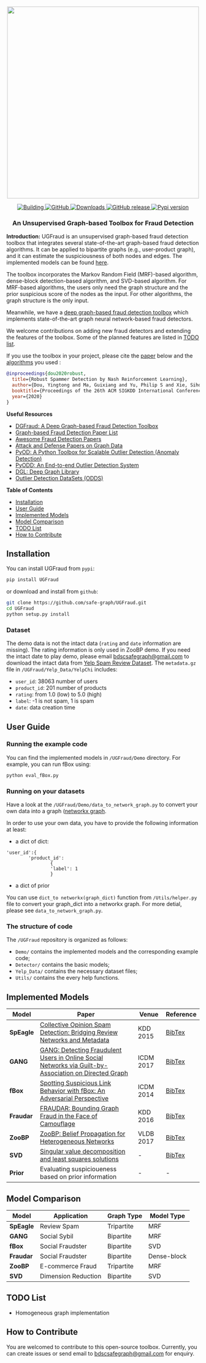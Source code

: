 <p align="center">
    <br>
    <a href="https://image.flaticon.com/icons/svg/1671/1671517.svg">
        <img src="https://github.com/safe-graph/UGFraud/blob/master/UGFraud_logo.png" width="500"/>
    </a>
    <br>
<p>
<p align="center">
    <a href="https://travis-ci.org/github/safe-graph/UGFraud">
        <img alt="Building" src="https://travis-ci.org/safe-graph/UGFraud.svg?branch=master">
    </a>
    <a href="https://github.com/safe-graph/UGFraud/blob/master/LICENSE">
        <img alt="GitHub" src="https://img.shields.io/github/license/safe-graph/UGFraud">
    </a>
    <a href="https://github.com/safe-graph/UGFraud/archive/master.zip">
        <img alt="Downloads" src="https://img.shields.io/github/downloads/safe-graph/UGFraud/total">
    </a>
    <a href="https://github.com/safe-graph/UGFraud/releases">
        <img alt="GitHub release" src="https://img.shields.io/github/v/release/safe-graph/UGFraud?include_prereleases">
    </a>
    <a href="https://pypi.org/project/UGFraud/">
        <img alt="Pypi version" src="https://img.shields.io/pypi/v/ugfraud">
    </a>
</p>



<h3 align="center">
<p>An Unsupervised Graph-based Toolbox for Fraud Detection
</h3>

**Introduction:** 
UGFraud is an unsupervised graph-based fraud detection toolbox that integrates several state-of-the-art graph-based fraud detection algorithms. It can be applied to bipartite graphs (e.g., user-product graph), and it can estimate the suspiciousness of both nodes and edges. The implemented models can be found [here](#implemented-models).

The toolbox incorporates the Markov Random Field (MRF)-based algorithm, dense-block detection-based algorithm, and SVD-based algorithm. For MRF-based algorithms, the users only need the graph structure and the prior suspicious score of the nodes as the input. For other algorithms, the graph structure is the only input.

Meanwhile, we have a [deep graph-based fraud detection toolbox](https://github.com/safe-graph/DGFraud) which implements state-of-the-art graph neural network-based fraud detectors.

We welcome contributions on adding new fraud detectors and extending the features of the toolbox. Some of the planned features are listed in [TODO list](#todo-list). 

If you use the toolbox in your project, please cite the [paper](https://arxiv.org/abs/2006.06069) below and the [algorithms](#implemented-models) you used :
```bibtex
@inproceedings{dou2020robust,
  title={Robust Spammer Detection by Nash Reinforcement Learning},
  author={Dou, Yingtong and Ma, Guixiang and Yu, Philip S and Xie, Sihong},
  booktitle={Proceedings of the 26th ACM SIGKDD International Conference on Knowledge Discovery \& Data Mining},
  year={2020}
}
```

**Useful Resources**
- [DGFraud: A Deep Graph-based Fraud Detection Toolbox](https://github.com/safe-graph/DGFraud)
- [Graph-based Fraud Detection Paper List](https://github.com/safe-graph/graph-fraud-detection-papers) 
- [Awesome Fraud Detection Papers](https://github.com/benedekrozemberczki/awesome-fraud-detection-papers)
- [Attack and Defense Papers on Graph Data](https://github.com/safe-graph/graph-adversarial-learning-literature)
- [PyOD: A Python Toolbox for Scalable Outlier Detection (Anomaly Detection)](https://github.com/yzhao062/pyod)
- [PyODD: An End-to-end Outlier Detection System](https://github.com/datamllab/pyodds)
- [DGL: Deep Graph Library](https://github.com/dmlc/dgl)
- [Outlier Detection DataSets (ODDS)](http://odds.cs.stonybrook.edu/)

**Table of Contents**
- [Installation](#installation)
- [User Guide](#user-guide)
- [Implemented Models](#implemented-models)
- [Model Comparison](#model-comparison)
- [TODO List](#todo-list)
- [How to Contribute](#how-to-contribute)


## Installation
You can install UGFraud from `pypi`:

```bash
pip install UGFraud
```

or download and install from `github`:

```bash
git clone https://github.com/safe-graph/UGFraud.git
cd UGFraud
python setup.py install
```

### Dataset
The demo data is not the intact data (`rating` and `date` information are missing). The rating information is only used in ZooBP demo. If you need the intact date to play demo, please email [bdscsafegraph@gmail.com](mailto:bdscsafegraph@gmail.com) to download the intact data from [Yelp Spam Review Dataset](http://odds.cs.stonybrook.edu/yelpchi-dataset/). The `metadata.gz` file in `/UGFraud/Yelp_Data/YelpChi` includes:
- `user_id`: 38063 number of users
- `product_id`: 201 number of products
- `rating`: from 1.0 (low) to 5.0 (high)
- `label`: -1 is not spam, 1 is spam
- `date`: data creation time


## User Guide

### Running the example code
You can find the implemented models in `/UGFraud/Demo` directory. For example, you can run fBox using:
```bash
python eval_fBox.py 
```

### Running on your datasets
Have a look at the `/UGFraud/Demo/data_to_network_graph.py` to convert your own data into a graph ([networkx graph](https://networkx.github.io/documentation/stable/tutorial.html#creating-a-graph).

In order to use your own data, you have to provide the following information at least:
* a dict of dict:
```
'user_id':{
        'product_id':
                {
                'label': 1
                }
```
* a dict of prior

You can use `dict_to networkx(graph_dict)` function from `/Utils/helper.py` file to convert your graph_dict into a networkx graph.
For more detial, please see `data_to_network_graph.py`.

### The structure of code
The `/UGFraud` repository is organized as follows:
- `Demo/` contains the implemented models and the corresponding example code;
- `Detector/` contains the basic models;
- `Yelp_Data/` contains the necessary dataset files;
- `Utils/` contains the every help functions.


## Implemented Models

| Model  | Paper  | Venue  | Reference  |
|-------|--------|--------|--------|
| **SpEagle** | [Collective Opinion Spam Detection: Bridging Review Networks and Metadata](https://www.andrew.cmu.edu/user/lakoglu/pubs/15-kdd-collectiveopinionspam.pdf)  | KDD 2015  | [BibTex](https://github.com/safe-graph/DGFraud/blob/master/reference/speagle.txt) |
| **GANG** | [GANG: Detecting Fraudulent Users in Online Social Networks via Guilt-by-Association on Directed Graph](https://ieeexplore.ieee.org/document/8215519)  | ICDM 2017  | [BibTex](https://github.com/safe-graph/DGFraud/blob/master/reference/gang.txt)|
| **fBox** | [Spotting Suspicious Link Behavior with fBox: An Adversarial Perspective](https://arxiv.org/pdf/1410.3915.pdf)  | ICDM 2014 | [BibTex](https://github.com/safe-graph/DGFraud/blob/master/reference/fbox.txt) |
| **Fraudar** | [FRAUDAR: Bounding Graph Fraud in the Face of Camouflage](https://bhooi.github.io/papers/fraudar_kdd16.pdf)  | KDD 2016 | [BibTex](https://github.com/safe-graph/DGFraud/blob/master/reference/fraudar.txt) |
| **ZooBP** | [ZooBP: Belief Propagation for Heterogeneous Networks](http://www.vldb.org/pvldb/vol10/p625-eswaran.pdf)  | VLDB 2017 | [BibTex](https://github.com/safe-graph/DGFraud/blob/master/reference/zoobp.txt)  |
| **SVD** | [Singular value decomposition and least squares solutions](https://link.springer.com/content/pdf/10.1007/978-3-662-39778-7_10.pdf)  | - |[BibTex](https://github.com/safe-graph/DGFraud/blob/master/reference/svd.txt) |
| **Prior** | Evaluating suspicioueness based on prior information  | - |  - |


## Model Comparison
| Model  | Application  | Graph Type  | Model Type  |
|-------|--------|--------|-------|
| **SpEagle** | Review Spam | Tripartite  | MRF  |
| **GANG** | Social Sybil  | Bipartite |  MRF    |
| **fBox** | Social Fraudster  | Bipartite |  SVD |
| **Fraudar** |  Social Fraudster | Bipartite | Dense-block  |
| **ZooBP** | E-commerce Fraud | Tripartite | MRF   |
| **SVD** | Dimension Reduction  | Bipartite |  SVD  |


## TODO List
- Homogeneous graph implementation


## How to Contribute
You are welcomed to contribute to this open-source toolbox. Currently, you can create issues or send email to [bdscsafegraph@gmail.com](mailto:bdscsafegraph@gmail.com) for enquiry.
